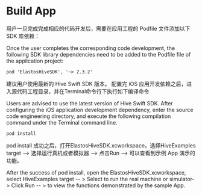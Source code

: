 # Build App

用户一旦完成完成相应的代码开发后，需要在应用工程的 Podfile 文件添加以下 SDK 库依赖：

Once the user completes the corresponding code development, the following SDK library dependencies need to be added to the Podfile file of the application project:

```
pod 'ElastosHiveSDK', '~> 2.3.2'
```

建议用户使用最新的 Hive Swift SDK 版本。 配置完 iOS 应用开发依赖之后，进入源代码工程目录，并在Terminal命令行下执行如下编译命令

Users are advised to use the latest version of Hive Swift SDK. After configuring the iOS application development dependency, enter the source code engineering directory, and execute the following compilation command under the Terminal command line.

```shell
pod install
```

pod install 成功之后，打开ElastosHiveSDK.xcworkspace，选择HiveExamples target --> 选择运行真机或者模拟器 --> 点击Run --> 可以查看到示例 App 演示的功能。

After the success of pod install, open the ElastosHiveSDK.xcworkspace, select HiveExamples target -- > Select to run the real machine or simulator-> Click Run -- > to view the functions demonstrated by the sample App.
